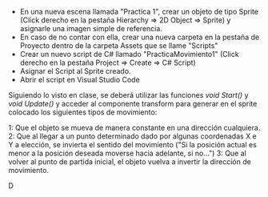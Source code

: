 - En una nueva escena llamada "Practica 1", crear un objeto de tipo Sprite (Click derecho en la pestaña Hierarchy => 2D Object => Sprite) y asignarle una imagen simple de referencia.
- En caso de no contar con ella, crear una nueva carpeta en la pestaña de Proyecto dentro de la carpeta Assets que se llame "Scripts"
- Crear un nuevo script de C# llamado "PracticaMovimiento1" (Click derecho en la pestaña Project => Create => C# Script)
- Asignar el Script al Sprite creado.
- Abrir el script en Visual Studio Code


Siguiendo lo visto en clase, se deberá utilizar las funciones *void Start()* y *void Update()* y acceder al componente transform para generar en el sprite colocado los siguientes tipos de movimiento:

  1: Que el objeto se mueva de manera constante en una dirección cualquiera.
  2: Que al llegar a un punto determinado dado por algunas coordenadas X e Y a elección, se invierta el sentido del movimiento ("Si la posición actual es menor a la posición deseada moverse hacia adelante, si no...")
  3: Que al volver al punto de partida inicial, el objeto vuelva a invertir la dirección de movimiento.
  
D
